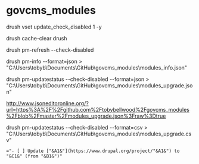 # govcms_modules

drush vset update_check_disabled 1 -y

drush cache-clear drush

drush pm-refresh --check-disabled

drush pm-info --format=json > "C:\Users\tobyb\Documents\GitHub\govcms_modules\modules_info.json"

drush pm-updatestatus --check-disabled --format=json > "C:\Users\tobyb\Documents\GitHub\govcms_modules\modules_upgrade.json"

http://www.jsoneditoronline.org/?url=https%3A%2F%2Fgithub.com%2Ftobybellwood%2Fgovcms_modules%2Fblob%2Fmaster%2Fmodules_upgrade.json%3Fraw%3Dtrue


drush pm-updatestatus --check-disabled --format=csv > "C:\Users\tobyb\Documents\GitHub\govcms_modules\modules_upgrade.csv"


`="- [ ] Update ["&A1&"](https://www.drupal.org/project/"&A1&") to "&C1&" (from "&B1&")"`
